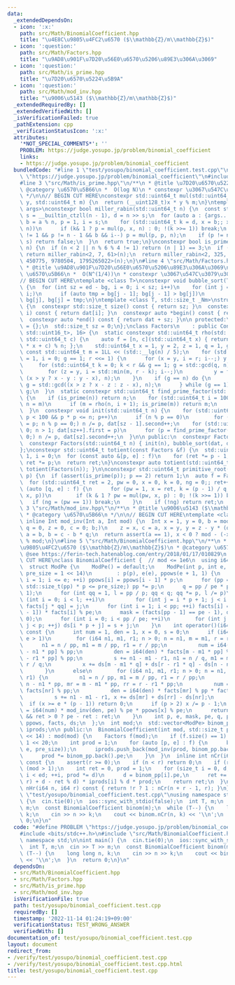 ```yaml
---
data:
  _extendedDependsOn:
  - icon: ':x:'
    path: src/Math/BinomialCoefficient.hpp
    title: "\u4E8C\u9805\u4FC2\u6570 ($\\mathbb{Z}/m\\mathbb{Z}$)"
  - icon: ':question:'
    path: src/Math/Factors.hpp
    title: "\u9AD8\u901F\u7D20\u56E0\u6570\u5206\u89E3\u306A\u3069"
  - icon: ':question:'
    path: src/Math/is_prime.hpp
    title: "\u7D20\u6570\u5224\u5B9A"
  - icon: ':question:'
    path: src/Math/mod_inv.hpp
    title: "\u9006\u5143 ($\\mathbb{Z}/m\\mathbb{Z}$)"
  _extendedRequiredBy: []
  _extendedVerifiedWith: []
  _isVerificationFailed: true
  _pathExtension: cpp
  _verificationStatusIcon: ':x:'
  attributes:
    '*NOT_SPECIAL_COMMENTS*': ''
    PROBLEM: https://judge.yosupo.jp/problem/binomial_coefficient
    links:
    - https://judge.yosupo.jp/problem/binomial_coefficient
  bundledCode: "#line 1 \"test/yosupo/binomial_coefficient.test.cpp\"\n#define PROBLEM\
    \ \"https://judge.yosupo.jp/problem/binomial_coefficient\"\n#include <bits/stdc++.h>\n\
    #line 3 \"src/Math/is_prime.hpp\"\n/**\n * @title \u7D20\u6570\u5224\u5B9A\n *\
    \ @category \u6570\u5B66\n *  O(log N)\n * constexpr \u3067\u547C\u3079\u308B\n\
    \ */\n\n// BEGIN CUT HERE\nconstexpr std::uint64_t mul(std::uint64_t x, std::uint64_t\
    \ y, std::uint64_t m) {\n  return (__uint128_t)x * y % m;\n}\ntemplate <std::uint64_t...\
    \ args>\nconstexpr bool miller_rabin(std::uint64_t n) {\n  const std::uint64_t\
    \ s = __builtin_ctzll(n - 1), d = n >> s;\n  for (auto a : {args...}) {\n    std::uint64_t\
    \ b = a % n, p = 1, i = s;\n    for (std::uint64_t k = d, x = b;; x = mul(x, x,\
    \ n))\n      if (k& 1 ? p = mul(p, x, n) : 0; !(k >>= 1)) break;\n    while (p\
    \ != 1 && p != n - 1 && b && i--) p = mul(p, p, n);\n    if (p != n - 1 && i !=\
    \ s) return false;\n  }\n  return true;\n}\nconstexpr bool is_prime(std::uint64_t\
    \ n) {\n  if (n < 2 || n % 6 % 4 != 1) return (n | 1) == 3;\n  if (n < UINT_MAX)\
    \ return miller_rabin<2, 7, 61>(n);\n  return miller_rabin<2, 325, 9375, 28178,\
    \ 450775, 9780504, 1795265022>(n);\n}\n#line 4 \"src/Math/Factors.hpp\"\n/**\n\
    \ * @title \u9AD8\u901F\u7D20\u56E0\u6570\u5206\u89E3\u306A\u3069\n * @category\
    \ \u6570\u5B66\n *  O(N^(1/4))\n * constexpr \u3067\u547C\u3079\u308B\n */\n\n\
    // BEGIN CUT HERE\ntemplate <class T>\nconstexpr void bubble_sort(T *bg, T *ed)\
    \ {\n  for (int sz = ed - bg, i = 0; i < sz; i++)\n    for (int j = sz; --j >\
    \ i;)\n      if (auto tmp = bg[j - 1]; bg[j - 1] > bg[j])\n        bg[j - 1] =\
    \ bg[j], bg[j] = tmp;\n}\ntemplate <class T, std::size_t _Nm>\nstruct ConstexprArray\
    \ {\n  constexpr std::size_t size() const { return sz; }\n  constexpr auto &operator[](int\
    \ i) const { return dat[i]; }\n  constexpr auto *begin() const { return dat; }\n\
    \  constexpr auto *end() const { return dat + sz; }\n\n protected:\n  T dat[_Nm]\
    \ = {};\n  std::size_t sz = 0;\n};\nclass Factors\n    : public ConstexprArray<std::pair<std::uint64_t,\
    \ std::uint16_t>, 16> {\n  static constexpr std::uint64_t rho(std::uint64_t n,\
    \ std::uint64_t c) {\n    auto f = [n, c](std::uint64_t x) { return ((__uint128_t)x\
    \ * x + c) % n; };\n    std::uint64_t x = 1, y = 2, z = 1, q = 1, g = 1;\n   \
    \ const std::uint64_t m = 1LL << (std::__lg(n) / 5);\n    for (std::uint64_t r\
    \ = 1, i = 0; g == 1; r <<= 1) {\n      for (x = y, i = r; i--;) y = f(y);\n \
    \     for (std::uint64_t k = 0; k < r && g == 1; g = std::gcd(q, n), k += m)\n\
    \        for (z = y, i = std::min(m, r - k); i--;)\n          y = f(y), q = mul(q,\
    \ (x > y ? x - y : y - x), n);\n    }\n    if (g == n) do {\n        z = f(z),\
    \ g = std::gcd((x > z ? x - z : z - x), n);\n      } while (g == 1);\n    return\
    \ g;\n  }\n  static constexpr std::uint64_t find_prime_factor(std::uint64_t n)\
    \ {\n    if (is_prime(n)) return n;\n    for (std::uint64_t i = 100, m = 0; i--;\
    \ n = m)\n      if (m = rho(n, i + 1); is_prime(m)) return m;\n    return 0;\n\
    \  }\n  constexpr void init(std::uint64_t n) {\n    for (std::uint64_t p = 2;\
    \ p < 100 && p * p <= n; p++)\n      if (n % p == 0)\n        for (dat[sz++].first\
    \ = p; n % p == 0;) n /= p, dat[sz - 1].second++;\n    for (std::uint64_t p =\
    \ 0; n > 1; dat[sz++].first = p)\n      for (p = find_prime_factor(n); n % p ==\
    \ 0;) n /= p, dat[sz].second++;\n  }\n\n public:\n  constexpr Factors() = default;\n\
    \  constexpr Factors(std::uint64_t n) { init(n), bubble_sort(dat, dat + sz); }\n\
    };\nconstexpr std::uint64_t totient(const Factors &f) {\n  std::uint64_t ret =\
    \ 1, i = 0;\n  for (const auto &[p, e] : f)\n    for (ret *= p - 1, i = e; --i;)\
    \ ret *= p;\n  return ret;\n}\nconstexpr auto totient(std::uint64_t n) { return\
    \ totient(Factors(n)); }\n\nconstexpr std::uint64_t primitive_root(std::uint64_t\
    \ p) {\n  if (assert(is_prime(p)); p == 2) return 1;\n  auto f = Factors(p - 1);\n\
    \  for (std::uint64_t ret = 2, pw = 0, x = 0, k = 0, ng = 0;; ret++) {\n    for\
    \ (auto [q, e] : f) {\n      for (pw = 1, x = ret, k = (p - 1) / q;; x = mul(x,\
    \ x, p))\n        if (k & 1 ? pw = mul(pw, x, p) : 0; !(k >>= 1)) break;\n   \
    \   if (ng = (pw == 1)) break;\n    }\n    if (!ng) return ret;\n  }\n}\n#line\
    \ 3 \"src/Math/mod_inv.hpp\"\n/**\n * @title \u9006\u5143 ($\\mathbb{Z}/m\\mathbb{Z}$)\n\
    \ * @category \u6570\u5B66\n */\n\n// BEGIN CUT HERE\ntemplate <class Int>\nconstexpr\
    \ inline Int mod_inv(Int a, Int mod) {\n  Int x = 1, y = 0, b = mod;\n  for (Int\
    \ q = 0, z = 0, c = 0; b;)\n    z = x, c = a, x = y, y = z - y * (q = a / b),\
    \ a = b, b = c - b * q;\n  return assert(a == 1), x < 0 ? mod - (-x) % mod : x\
    \ % mod;\n}\n#line 5 \"src/Math/BinomialCoefficient.hpp\"\n/**\n * @title \u4E8C\
    \u9805\u4FC2\u6570 ($\\mathbb{Z}/m\\mathbb{Z}$)\n * @category \u6570\u5B66\n *\
    \ @see https://ferin-tech.hatenablog.com/entry/2018/01/17/010829\n */\n\n// BEGIN\
    \ CUT HERE\nclass BinomialCoefficient {  // mod <= 1e6\n  using i64 = std::int64_t;\n\
    \  struct ModPe {\n    ModPe() = default;\n    ModPe(int p, int e, std::size_t\
    \ pre_size = 1 << 14)\n        : p(p), e(e), ppows(e + 1, 1) {\n      for (int\
    \ i = 1; i <= e; ++i) ppows[i] = ppows[i - 1] * p;\n      for (pp = pe = ppows[e];\
    \ std::size_t(pp) * p <= pre_size;) pp *= p;\n      q = pp / pe * p, facts.resize(pp,\
    \ 1);\n      for (int qq = 1, l = pp / p; qq < q; qq *= p, l /= p)\n        for\
    \ (int i = 0; i < l; ++i)\n          for (int j = i * p + 1; j < i * p + p; ++j)\
    \ facts[j * qq] = j;\n      for (int i = 1; i < pp; ++i) facts[i] = i64(facts[i\
    \ - 1]) * facts[i] % pe;\n      mask = (facts[pp - 1] == pe - 1), ds.resize(q,\
    \ 0);\n      for (int i = 0; i < pp / pe; ++i)\n        for (int j = 0, s = ds[i];\
    \ j < p; ++j) ds[i * p + j] = s + j;\n    }\n    int operator()(i64 n, i64 m)\
    \ const {\n      int num = 1, den = 1, x = 0, s = 0;\n      if (i64 r = n - m;\
    \ e > 1)\n        for (i64 n1, m1, r1; n > 0; n = n1, m = m1, r = r1) {\n    \
    \      n1 = n / pp, m1 = m / pp, r1 = r / pp;\n          num = i64(num) * facts[n\
    \ - n1 * pp] % pp;\n          den = i64(den) * facts[m - m1 * pp] % pp * facts[r\
    \ - r1 * pp] % pp;\n          s += n1 - m1 - r1, n1 = n / q, m1 = m / q, r1 =\
    \ r / q;\n          x += ds[m - m1 * q] + ds[r - r1 * q] - ds[n - n1 * q];\n \
    \       }\n      else\n        for (i64 n1, m1, r1; n > 0; n = n1, m = m1, r =\
    \ r1) {\n          n1 = n / pp, m1 = m / pp, r1 = r / pp;\n          int nr =\
    \ n - n1 * pp, mr = m - m1 * pp, rr = r - r1 * pp;\n          num = i64(num) *\
    \ facts[nr] % pp;\n          den = i64(den) * facts[mr] % pp * facts[rr] % pp;\n\
    \          s += n1 - m1 - r1, x += ds[mr] + ds[rr] - ds[nr];\n        }\n    \
    \  if (x >= e * (p - 1)) return 0;\n      if (p > 2) x /= p - 1;\n      int ret\
    \ = i64(num) * mod_inv(den, pe) % pe * ppows[x] % pe;\n      return (s & mask)\
    \ && ret > 0 ? pe - ret : ret;\n    }\n    int p, e, mask, pe, q, pp;\n    std::vector<int>\
    \ ppows, facts, ds;\n  };\n  int mod;\n  std::vector<ModPe> binom_pp;\n  std::vector<int>\
    \ iprods;\n\n public:\n  BinomialCoefficient(int mod, std::size_t pre_size = 1\
    \ << 14) : mod(mod) {\n    Factors f(mod);\n    if (f.size() == 1) pre_size =\
    \ 1 << 20;\n    int prod = 1;\n    for (auto [p, e] : f) {\n      binom_pp.emplace_back(ModPe(p,\
    \ e, pre_size));\n      iprods.push_back(mod_inv(prod, binom_pp.back().pe));\n\
    \      prod *= binom_pp.back().pe;\n    }\n  }\n  inline int nCr(i64 n, i64 r)\
    \ const {\n    assert(r >= 0);\n    if (n < r) return 0;\n    if (r == 0) return\
    \ (mod > 1);\n    int ret = 0, prod = 1;\n    for (size_t i = 0, d, ed = binom_pp.size();\
    \ i < ed; ++i, prod *= d)\n      d = binom_pp[i].pe,\n      ret += i64(binom_pp[i](n,\
    \ r) + d - ret % d) * iprods[i] % d * prod;\n    return ret;\n  }\n  inline int\
    \ nHr(i64 n, i64 r) const { return !r ? 1 : nCr(n + r - 1, r); }\n};\n#line 4\
    \ \"test/yosupo/binomial_coefficient.test.cpp\"\nusing namespace std;\n\nint main()\
    \ {\n  cin.tie(0);\n  ios::sync_with_stdio(false);\n  int T, m;\n  cin >> T >>\
    \ m;\n  const BinomialCoefficient binom(m);\n  while (T--) {\n    long long n,\
    \ k;\n    cin >> n >> k;\n    cout << binom.nCr(n, k) << '\\n';\n  }\n  return\
    \ 0;\n}\n"
  code: "#define PROBLEM \"https://judge.yosupo.jp/problem/binomial_coefficient\"\n\
    #include <bits/stdc++.h>\n#include \"src/Math/BinomialCoefficient.hpp\"\nusing\
    \ namespace std;\n\nint main() {\n  cin.tie(0);\n  ios::sync_with_stdio(false);\n\
    \  int T, m;\n  cin >> T >> m;\n  const BinomialCoefficient binom(m);\n  while\
    \ (T--) {\n    long long n, k;\n    cin >> n >> k;\n    cout << binom.nCr(n, k)\
    \ << '\\n';\n  }\n  return 0;\n}\n"
  dependsOn:
  - src/Math/BinomialCoefficient.hpp
  - src/Math/Factors.hpp
  - src/Math/is_prime.hpp
  - src/Math/mod_inv.hpp
  isVerificationFile: true
  path: test/yosupo/binomial_coefficient.test.cpp
  requiredBy: []
  timestamp: '2022-11-14 01:24:19+09:00'
  verificationStatus: TEST_WRONG_ANSWER
  verifiedWith: []
documentation_of: test/yosupo/binomial_coefficient.test.cpp
layout: document
redirect_from:
- /verify/test/yosupo/binomial_coefficient.test.cpp
- /verify/test/yosupo/binomial_coefficient.test.cpp.html
title: test/yosupo/binomial_coefficient.test.cpp
---
```

